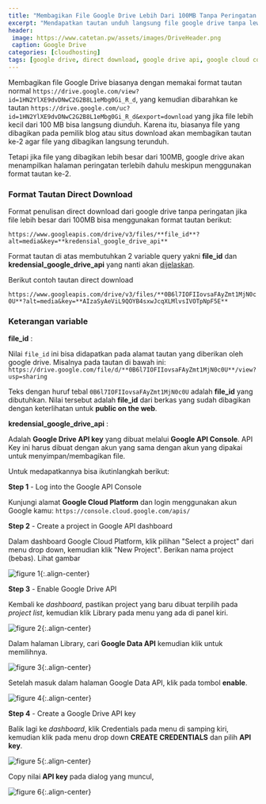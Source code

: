 ```yaml
---
title: "Membagikan File Google Drive Lebih Dari 100MB Tanpa Peringatan (Direct Download)"
excerpt: "Mendapatkan tautan unduh langsung file google drive tanpa lewat halaman peringatan jika file lebih dari 100 MB. Step by step membuat Google Drive API Key"
header:
 image: https://www.catetan.pw/assets/images/DriveHeader.png
 caption: Google Drive
categories: [cloudhosting]
tags: [google drive, direct download, google drive api, google cloud console]
---
```


Membagikan file Google Drive biasanya dengan memakai format tautan normal `https://drive.google.com/view?id=1HN2YlXE9dvDNwC2G2B8L1eMbg0Gi_R_d`, yang kemudian dibarahkan ke tautan `https://drive.google.com/uc?id=1HN2YlXE9dvDNwC2G2B8L1eMbg0Gi_R_d&export=download` yang jika file lebih kecil dari 100 MB bisa langsung diunduh. Karena itu, biasanya file yang dibagikan pada pemilik blog atau situs download akan membagikan tautan ke-2 agar file yang dibagikan  langsung terunduh.

Tetapi jika file yang dibagikan lebih besar dari 100MB, google drive akan menampilkan halaman peringatan terlebih dahulu meskipun menggunakan format tautan ke-2.

### Format Tautan Direct Download

Format penulisan direct download dari google drive tanpa peringatan jika file lebih besar dari 100MB bisa menggunakan format tautan berikut:

`https://www.googleapis.com/drive/v3/files/**file_id**?alt=media&key=**kredensial_google_drive_api**`

Format tautan di atas membutuhkan 2 variable query yakni **file_id** dan **kredensial_google_drive_api** yang nanti akan [dijelaskan](#keterangan-variable).

Berikut contoh tautan direct download 

`https://www.googleapis.com/drive/v3/files/**0B6l7IOFIIovsaFAyZmt1MjN0c0U**?alt=media&key=**AIzaSyAeViL9QOYB4sxwJcqXLMlvsIVOTpNpF5E**`

### Keterangan variable

**file_id** :

Nilai `file_id` ini bisa didapatkan pada alamat tautan yang diberikan oleh google drive. Misalnya pada tautan di bawah ini:
 `https://drive.google.com/file/d/**0B6l7IOFIIovsaFAyZmt1MjN0c0U**/view?usp=sharing`

Teks dengan huruf tebal `0B6l7IOFIIovsaFAyZmt1MjN0c0U` adalah **file_id** yang dibutuhkan. Nilai tersebut adalah **file_id** dari berkas yang sudah dibagikan dengan keterlihatan untuk **public on the web**.

**kredensial_google_drive_api** :

Adalah **Google Drive API key** yang dibuat melalui **Google API Console**. API Key ini harus dibuat dengan akun yang sama dengan akun yang dipakai untuk menyimpan/membagikan file.

Untuk medapatkannya bisa ikutinlangkah berikut:

**Step 1** - Log into the Google API Console

Kunjungi alamat **Google Cloud Platform** dan login menggunakan akun Google kamu: `https://console.cloud.google.com/apis/`

**Step 2** - Create a project in Google API dashboard

Dalam dashboard Google Cloud Platform, klik pilihan "Select a project" dari menu drop down, kemudian klik "New Project". Berikan nama project (bebas). Lihat gambar

![figure 1](https://www.catetan.pw/assets/images/google-api-new-project.png){:.align-center}

**Step 3** - Enable Google Drive API

Kembali ke _dashboard_, pastikan project yang baru dibuat terpilih pada _project list_, kemudian klik Library pada menu yang ada di panel kiri.

![figure 2](https://www.catetan.pw/assets/images/google-api-library.png){:.align-center}

Dalam halaman Library, cari **Google Data API** kemudian klik untuk memilihnya.

![figure 3](https://www.catetan.pw/assets/images/google-data-api.png){:.align-center}

Setelah masuk dalam halaman Google Data API, klik pada tombol **enable**.

![figure 4](https://www.catetan.pw/assets/images/enable-google-data-api.png){:.align-center}

**Step 4** - Create a Google Drive API key

Balik lagi ke _dashboard_, klik Credentials pada menu di samping kiri, kemudian klik pada menu drop down **CREATE CREDENTIALS** dan pilih **API key**.

![figure 5](https://www.catetan.pw/assets/images/google-data-api-create-api-key.png){:.align-center}

Copy nilai **API key** pada dialog yang muncul,

![figure 6](https://www.catetan.pw/assets/images/google-data-api-copy-key.png ){:.align-center}

